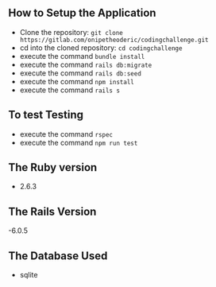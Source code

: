 ## How to Setup the Application

- Clone the repository: `git clone https://gitlab.com/onipetheoderic/codingchallenge.git`
- cd into the cloned repository: `cd codingchallenge`
- execute the command `bundle install`
- execute the command `rails db:migrate`
- execute the command `rails db:seed`
- execute the command `npm install`
- execute the command `rails s`


## To test Testing
- execute the command `rspec`
- execute the command `npm run test`


## The Ruby version
- 2.6.3

## The Rails Version
-6.0.5

## The Database Used
- sqlite


